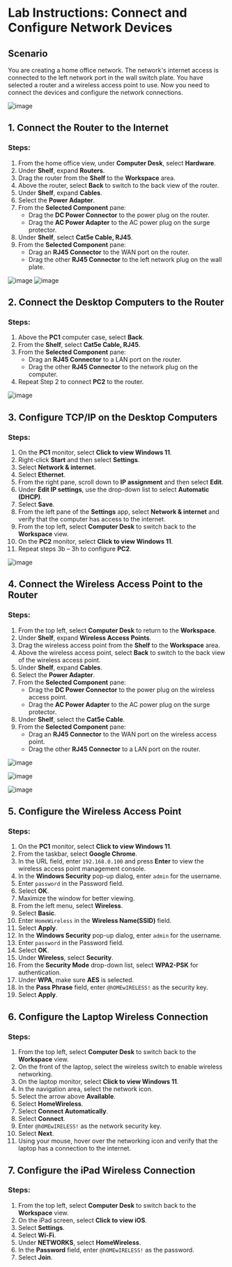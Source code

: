 # Lab Instructions: Connect and Configure Network Devices

## Scenario
You are creating a home office network. The network's internet access is connected to the left network port in the wall switch plate. You have selected a router and a wireless access point to use. Now you need to connect the devices and configure the network connections.

![image](https://github.com/K4iju/Networking/assets/159083256/4b29c625-410b-4450-98bf-2d962ba14166)



## 1. Connect the Router to the Internet

### Steps:
1. From the home office view, under **Computer Desk**, select **Hardware**.
2. Under **Shelf**, expand **Routers**.
3. Drag the router from the **Shelf** to the **Workspace** area.
4. Above the router, select **Back** to switch to the back view of the router.
5. Under **Shelf**, expand **Cables**.
6. Select the **Power Adapter**.
7. From the **Selected Component** pane:
    - Drag the **DC Power Connector** to the power plug on the router.
    - Drag the **AC Power Adapter** to the AC power plug on the surge protector.
8. Under **Shelf**, select **Cat5e Cable, RJ45**.
9. From the **Selected Component** pane:
    - Drag an **RJ45 Connector** to the WAN port on the router.
    - Drag the other **RJ45 Connector** to the left network plug on the wall plate.

![image](https://github.com/K4iju/Networking/assets/159083256/345460e3-7165-4b52-b2f7-df869b26f271)
![image](https://github.com/K4iju/Networking/assets/159083256/37b2d9c8-44cb-4fc1-95ae-5f430253969a)




## 2. Connect the Desktop Computers to the Router

### Steps:
1. Above the **PC1** computer case, select **Back**.
2. From the **Shelf**, select **Cat5e Cable, RJ45**.
3. From the **Selected Component** pane:
    - Drag an **RJ45 Connector** to a LAN port on the router.
    - Drag the other **RJ45 Connector** to the network plug on the computer.
4. Repeat Step 2 to connect **PC2** to the router.

![image](https://github.com/K4iju/Networking/assets/159083256/4bf0bae6-238f-4886-a295-ac9bd8411051)



## 3. Configure TCP/IP on the Desktop Computers

### Steps:
1. On the **PC1** monitor, select **Click to view Windows 11**.
2. Right-click **Start** and then select **Settings**.
3. Select **Network & internet**.
4. Select **Ethernet**.
5. From the right pane, scroll down to **IP assignment** and then select **Edit**.
6. Under **Edit IP settings**, use the drop-down list to select **Automatic (DHCP)**.
7. Select **Save**.
8. From the left pane of the **Settings** app, select **Network & internet** and verify that the computer has access to the internet.
9. From the top left, select **Computer Desk** to switch back to the **Workspace** view.
10. On the **PC2** monitor, select **Click to view Windows 11**.
11. Repeat steps 3b – 3h to configure **PC2**.

![image](https://github.com/K4iju/Networking/assets/159083256/d5160231-7250-40fb-b9f7-ff4b8d6d771f)


## 4. Connect the Wireless Access Point to the Router

### Steps:
1. From the top left, select **Computer Desk** to return to the **Workspace**.
2. Under **Shelf**, expand **Wireless Access Points**.
3. Drag the wireless access point from the **Shelf** to the **Workspace** area.
4. Above the wireless access point, select **Back** to switch to the back view of the wireless access point.
5. Under **Shelf**, expand **Cables**.
6. Select the **Power Adapter**.
7. From the **Selected Component** pane:
    - Drag the **DC Power Connector** to the power plug on the wireless access point.
    - Drag the **AC Power Adapter** to the AC power plug on the surge protector.
8. Under **Shelf**, select the **Cat5e Cable**.
9. From the **Selected Component** pane:
    - Drag an **RJ45 Connector** to the WAN port on the wireless access point.
    - Drag the other **RJ45 Connector** to a LAN port on the router.

![image](https://github.com/K4iju/Networking/assets/159083256/1fd22fa0-d581-48e6-a684-8f82ebbcf298)

![image](https://github.com/K4iju/Networking/assets/159083256/5a58a9be-ddaa-4bfc-af39-8493ecf9c5c5)

![image](https://github.com/K4iju/Networking/assets/159083256/a1a928b6-cbb9-4c7a-be3c-9b7f7b365d1a)

## 5. Configure the Wireless Access Point

### Steps:
1. On the **PC1** monitor, select **Click to view Windows 11**.
2. From the taskbar, select **Google Chrome**.
3. In the URL field, enter `192.168.0.100` and press **Enter** to view the wireless access point management console.
4. In the **Windows Security** pop-up dialog, enter `admin` for the username.
5. Enter `password` in the Password field.
6. Select **OK**.
7. Maximize the window for better viewing.
8. From the left menu, select **Wireless**.
9. Select **Basic**.
10. Enter `HomeWireless` in the **Wireless Name(SSID)** field.
11. Select **Apply**.
12. In the **Windows Security** pop-up dialog, enter `admin` for the username.
13. Enter `password` in the Password field.
14. Select **OK**.
15. Under **Wireless**, select **Security**.
16. From the **Security Mode** drop-down list, select **WPA2-PSK** for authentication.
17. Under **WPA**, make sure **AES** is selected.
18. In the **Pass Phrase** field, enter `@hOMEwIRELESS!` as the security key.
19. Select **Apply**.



## 6. Configure the Laptop Wireless Connection

### Steps:
1. From the top left, select **Computer Desk** to switch back to the **Workspace** view.
2. On the front of the laptop, select the wireless switch to enable wireless networking.
3. On the laptop monitor, select **Click to view Windows 11**.
4. In the navigation area, select the network icon.
5. Select the arrow above **Available**.
6. Select **HomeWireless**.
7. Select **Connect Automatically**.
8. Select **Connect**.
9. Enter `@hOMEwIRELESS!` as the network security key.
10. Select **Next**.
11. Using your mouse, hover over the networking icon and verify that the laptop has a connection to the internet.

## 7. Configure the iPad Wireless Connection

### Steps:
1. From the top left, select **Computer Desk** to switch back to the **Workspace** view.
2. On the iPad screen, select **Click to view iOS**.
3. Select **Settings**.
4. Select **Wi-Fi**.
5. Under **NETWORKS**, select **HomeWireless**.
6. In the **Password** field, enter `@hOMEwIRELESS!` as the password.
7. Select **Join**.
